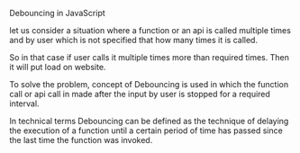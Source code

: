 Debouncing in JavaScript

let us consider a situation where a function or an api is called multiple times and by user which is not specified that how many times it is called. 

So in that case if user calls it multiple times more than required times. Then it will put load on website.

To solve the problem, concept of Debouncing is used in which the function call or api call in made after the input by user is stopped for a required interval.

In technical terms Debouncing can be defined as the technique of delaying the execution of a function until a certain period of time has passed since the last time the function was invoked.